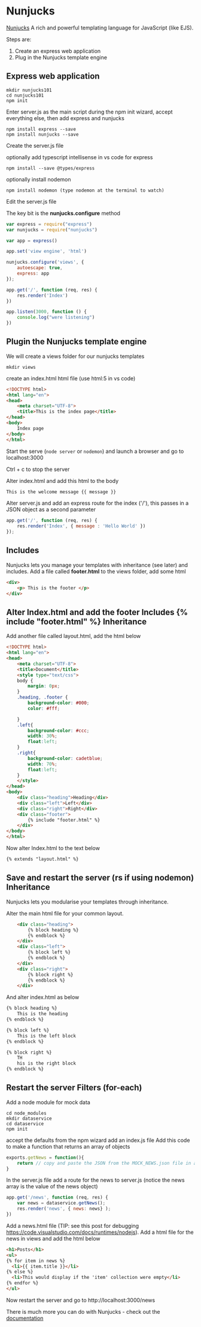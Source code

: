 
Nunjucks
========
[Nunjucks](https://mozilla.github.io/nunjucks/)
A rich and powerful templating language for JavaScript (like EJS).

Steps are:
1. Create an express web application
2. Plug in the Nunjucks template engine

Express web application
-----------------------
```
mkdir nunjucks101
cd nunjucks101
npm init
```
Enter server.js as the main script during the npm init wizard, accept everything else, then add express and nunjucks
```
npm install express --save
npm install nunjucks --save
```
Create the server.js file

optionally add typescript intellisense in vs code for express
```
npm install --save @types/express
```
optionally install nodemon 
```
npm install nodemon (type nodemon at the terminal to watch)
```
Edit the server.js file

The key bit is the **nunjucks.configure** method

```javascript
var express = require("express")
var nunjucks = require("nunjucks")

var app = express()

app.set('view engine', 'html')

nunjucks.configure('views', {
    autoescape: true,
    express: app
});

app.get('/', function (req, res) {  
    res.render('Index')
})

app.listen(3000, function () {
    console.log("were listening")
})
```
Plugin the Nunjucks template engine
-----------------------------------
We will create a views folder for our nunjucks templates
```
mkdir views
```
create an index.html html file (use html:5 in vs code)
```html
<!DOCTYPE html>
<html lang="en">
<head>
    <meta charset="UTF-8">
    <title>This is the index page</title>
</head>
<body>
    Index page
</body>
</html>
```
Start the serve (```node server``` or ```nodemon```) and launch a browser and go to localhost:3000

Ctrl + c to stop the server

Alter index.html and add this html to the body
```html
This is the welcome message {{ message }}
```
Alter server.js and add an express route for the index ('/'), this passes in a JSON object as a second parameter
```javascript
app.get('/', function (req, res) {  
    res.render('Index', { message : 'Hello World' })
});
```
Includes
--------
Nunjucks lets you manage your templates with inheritance (see later) and includes.
Add a file called **footer.html** to the views folder, add some html
```html
<div>
    <p> This is the footer </p>
</div>
```
Alter Index.html and add the footer Includes
{% include "footer.html" %}
Inheritance
-----------
Add another file called layout.html, add the html below
```html
<!DOCTYPE html>
<html lang="en">
<head>
    <meta charset="UTF-8">
    <title>Document</title>
    <style type="text/css">
    body {
        margin: 0px;
    }
    .heading, .footer {
        background-color: #000;
        color: #fff;

    }
    .left{
        background-color: #ccc;
        width: 30%;
        float:left;
    }
    .right{
        background-color: cadetblue;
        width: 70%;
        float:left;
    }
    </style>
</head>
<body>
    <div class="heading">Heading</div>
    <div class="left">Left</div>
    <div class="right">Right</div>
    <div class="footer">
        {% include "footer.html" %}
    </div>
</body>
</html>
```
Now alter Index.html to the text below
```html
{% extends "layout.html" %}
```
Save and restart the server (rs if using nodemon)
Inheritance
-----------
Nunjucks lets you modularise your templates through inheritance.

Alter the main html file for your common layout.
```html
    <div class="heading">
        {% block heading %}
        {% endblock %}
    </div>
    <div class="left">
        {% block left %}
        {% endblock %}
    </div>
    <div class="right">
        {% block right %}
        {% endblock %}
    </div>
```
And alter index.html as below
```html
{% block heading %}
    This is the heading
{% endblock %}

{% block left %}
    This is the left block
{% endblock %}

{% block right %}
    TH
    his is the right block
{% endblock %}
```
Restart the server
Filters (for-each)
------------------
Add a node module for mock data
```
cd node_modules
mkdir dataservice
cd dataservice
npm init
``` 
accept the defaults from the npm wizard
add an index.js file
Add this code to make a function that returns an array of objects
```javascript
exports.getNews = function(){
    return // copy and paste the JSON from the MOCK_NEWS.json file in assets
}
```
In the server.js file add a route for the news to server.js (notice the news array is the value of the news object)
```javascript
app.get('/news', function (req, res) {
    var news = dataservice.getNews();
    res.render('news', { news: news} );
})
```
Add a news.html file (TIP: see this post for debugging https://code.visualstudio.com/docs/runtimes/nodejs). 
Add a html file for the news in views and add the html below
```html
<h1>Posts</h1>
<ul>
{% for item in news %}
  <li>{{ item.title }}</li>
{% else %}
  <li>This would display if the 'item' collection were empty</li>
{% endfor %}
</ul>
```
Now restart the server and go to http://localhost:3000/news

There is much more you can do with Nunjucks - check out the [documentation](https://mozilla.github.io/nunjucks/)